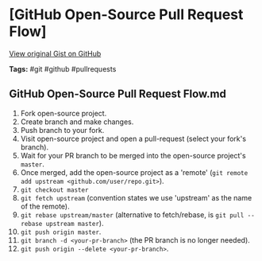 # [GitHub Open-Source Pull Request Flow] 

[View original Gist on GitHub](https://gist.github.com/Integralist/9822f59cbb60f5de0f79a6cbd79ad9ab)

**Tags:** #git #github #pullrequests

## GitHub Open-Source Pull Request Flow.md

1. Fork open-source project.
2. Create branch and make changes.
3. Push branch to your fork.
4. Visit open-source project and open a pull-request (select your fork's branch).
5. Wait for your PR branch to be merged into the open-source project's `master`.
6. Once merged, add the open-source project as a 'remote' (`git remote add upstream <github.com/user/repo.git>`).
7. `git checkout master`
8. `git fetch upstream` (convention states we use 'upstream' as the name of the remote).
9. `git rebase upstream/master` (alternative to fetch/rebase, is `git pull --rebase upstream master`).
10. `git push origin master`.
11. `git branch -d <your-pr-branch>` (the PR branch is no longer needed).
12. `git push origin --delete <your-pr-branch>`.

